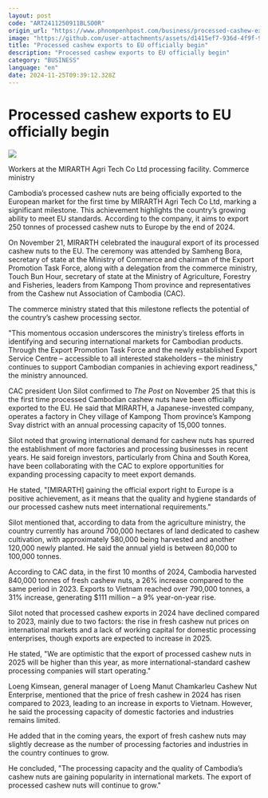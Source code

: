 ```yaml
---
layout: post
code: "ART2411250911BLSO0R"
origin_url: "https://www.phnompenhpost.com/business/processed-cashew-exports-to-eu-officially-begin"
image: "https://github.com/user-attachments/assets/d1415ef7-936d-4f9f-937d-31382bdf0c0c"
title: "Processed cashew exports to EU officially begin"
description: "​​Processed cashew exports to EU officially begin​"
category: "BUSINESS"
language: "en"
date: 2024-11-25T09:39:12.328Z
---
```


# Processed cashew exports to EU officially begin

![](https://github.com/user-attachments/assets/5395f633-0efd-48f0-ac0a-6f6997672fd2)

Workers at the MIRARTH Agri Tech Co Ltd processing facility. Commerce ministry

Cambodia’s processed cashew nuts are being officially exported to the European market for the first time by MIRARTH Agri Tech Co Ltd, marking a significant milestone. This achievement highlights the country’s growing ability to meet EU standards. According to the company, it aims to export 250 tonnes of processed cashew nuts to Europe by the end of 2024.

On November 21, MIRARTH celebrated the inaugural export of its processed cashew nuts to the EU. The ceremony was attended by Samheng Bora, secretary of state at the Ministry of Commerce and chairman of the Export Promotion Task Force, along with a delegation from the commerce ministry, Touch Bun Hour, secretary of state at the Ministry of Agriculture, Forestry and Fisheries, leaders from Kampong Thom province and representatives from the Cashew nut Association of Cambodia (CAC).

The commerce ministry stated that this milestone reflects the potential of the country’s cashew processing sector.

"This momentous occasion underscores the ministry’s tireless efforts in identifying and securing international markets for Cambodian products. Through the Export Promotion Task Force and the newly established Export Service Centre – accessible to all interested stakeholders – the ministry continues to support Cambodian companies in achieving export readiness," the ministry announced.

CAC president Uon Silot confirmed to _The Post_ on November 25 that this is the first time processed Cambodian cashew nuts have been officially exported to the EU. He said that MIRARTH, a Japanese-invested company, operates a factory in Chey village of Kampong Thom province’s Kampong Svay district with an annual processing capacity of 15,000 tonnes.

Silot noted that growing international demand for cashew nuts has spurred the establishment of more factories and processing businesses in recent years. He said foreign investors, particularly from China and South Korea, have been collaborating with the CAC to explore opportunities for expanding processing capacity to meet export demands.

He stated, "\[MIRARTH\] gaining the official export right to Europe is a positive achievement, as it means that the quality and hygiene standards of our processed cashew nuts meet international requirements."

Silot mentioned that, according to data from the agriculture ministry, the country currently has around 700,000 hectares of land dedicated to cashew cultivation, with approximately 580,000 being harvested and another 120,000 newly planted. He said the annual yield is between 80,000 to 100,000 tonnes.

According to CAC data, in the first 10 months of 2024, Cambodia harvested 840,000 tonnes of fresh cashew nuts, a 26% increase compared to the same period in 2023. Exports to Vietnam reached over 790,000 tonnes, a 31% increase, generating $111 million – a 9% year-on-year rise.

Silot noted that processed cashew exports in 2024 have declined compared to 2023, mainly due to two factors: the rise in fresh cashew nut prices on international markets and a lack of working capital for domestic processing enterprises, though exports are expected to increase in 2025.

He stated, "We are optimistic that the export of processed cashew nuts in 2025 will be higher than this year, as more international-standard cashew processing companies will start operating."

Loeng Kimsean, general manager of Loeng Manut Chamkarleu Cashew Nut Enterprise, mentioned that the price of fresh cashew in 2024 has risen compared to 2023, leading to an increase in exports to Vietnam. However, he said the processing capacity of domestic factories and industries remains limited.

He added that in the coming years, the export of fresh cashew nuts may slightly decrease as the number of processing factories and industries in the country continues to grow.

He concluded, "The processing capacity and the quality of Cambodia’s cashew nuts are gaining popularity in international markets. The export of processed cashew nuts will continue to grow."